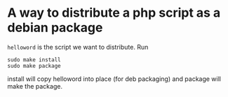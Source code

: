 # A way to distribute a php script as a debian package
`helloword` is the script we want to distribute. Run

	sudo make install
	sudo make package

install will copy helloword into place (for deb packaging) and package will make the package.
